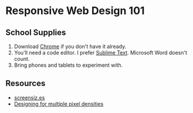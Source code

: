 # Responsive Web Design 101

## School Supplies

1. Download [Chrome](https://www.google.com/intl/en/chrome/browser/) if you don't have it already.
2. You'll need a code editor. I prefer [Sublime Text](http://www.sublimetext.com/3). Microsoft Word doesn't count.
3. Bring phones and tablets to experiment with.

## Resources 
* [screensiz.es](http://screensiz.es/phone)
* [Designing for multiple pixel densities](http://www.teehanlax.com/blog/density-converter/)
